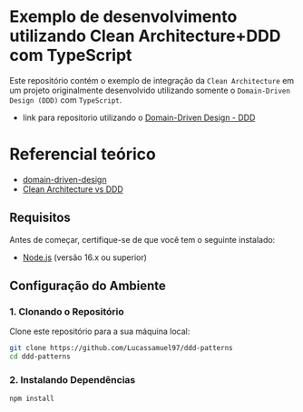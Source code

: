 # Exemplo de desenvolvimento utilizando Clean Architecture+DDD com TypeScript

Este repositório contém o exemplo de integração da `Clean Architecture` em um projeto originalmente desenvolvido utilizando somente o `Domain-Driven Design (DDD)` com `TypeScript`.

 - link para repositorio utilizando o [Domain-Driven Design - DDD](https://github.com/Lucassamuel97/ddd-patterns)

# Referencial teórico
- [domain-driven-design](https://fullcycle.com.br/domain-driven-design/)
- [Clean Architecture vs DDD](https://fullcycle.com.br/clean-architecture-vs-ddd-e-outras-perguntas-2/)

## Requisitos

Antes de começar, certifique-se de que você tem o seguinte instalado:

- [Node.js](https://nodejs.org) (versão 16.x ou superior)

## Configuração do Ambiente

### 1. Clonando o Repositório

Clone este repositório para a sua máquina local:

```bash
git clone https://github.com/Lucassamuel97/ddd-patterns
cd ddd-patterns
```

### 2. Instalando Dependências
```bash
npm install
```
